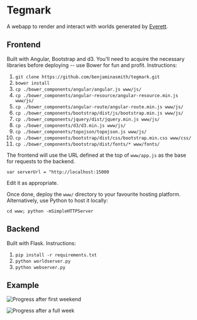 # Tegmark
A webapp to render and interact with worlds generated by
[Everett](https://github.com/samcorcoran/everett).


## Frontend

Built with Angular, Bootstrap and d3. You'll need to acquire the necessary
libraries before deploying -- use Bower for fun and profit. Instructions:

1. `git clone https://github.com/benjaminasmith/tegmark.git`
2. `bower install`
3. `cp ./bower_components/angular/angular.js www/js/`
4. `cp ./bower_components/angular-resource/angular-resource.min.js www/js/`
5. `cp ./bower_components/angular-route/angular-route.min.js www/js/`
6. `cp ./bower_components/bootstrap/dist/js/bootstrap.min.js www/js/`
7. `cp ./bower_components/jquery/dist/jquery.min.js www/js/`
8. `cp ./bower_components/d3/d3.min.js www/js/`
9. `cp ./bower_components/topojson/topojson.js www/js/`
10. `cp ./bower_components/bootstrap/dist/css/bootstrap.min.css www/css/`
11. `cp ./bower_components/bootstrap/dist/fonts/* www/fonts/`

The frontend will use the URL defined at the top of `www/app.js` as the base for
requests to the backend.

`var serverUrl = "http://localhost:15000`

Edit it as appropriate.

Once done, deploy the `www/` directory to your favourite hosting platform.
Alternatively, use Python to host it locally:

`cd www; python -mSimpleHTTPServer`


## Backend

Built with Flask. Instructions:

1. `pip install -r requirements.txt`
2. `python worldserver.py`
3. `python webserver.py`

## Example

![Progress after first weekend](http://i.imgur.com/ggQsPx5.png)

![Progress after a full week](http://imgur.com/KuSoZip.png)
